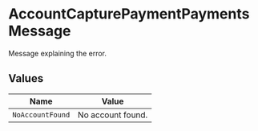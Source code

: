 # AccountCapturePaymentPaymentsMessage

Message explaining the error.


## Values

| Name              | Value             |
| ----------------- | ----------------- |
| `NoAccountFound`  | No account found. |